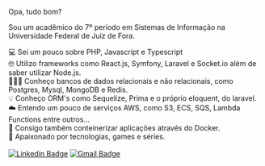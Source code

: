 Opa, tudo bom?

Sou um acadêmico do 7º período em Sistemas de Informação na Universidade Federal de Juiz de Fora.

💻 Sei um pouco sobre PHP, Javascript e Typescript <br>
🤓 Utilizo frameworks como React.js, Symfony, Laravel e Socket.io além de saber utilizar Node.js. <br>
👨🏻‍💻 Conheço bancos de dados relacionais e não relacionais, como Postgres, Mysql, MongoDB e Redis. <br>
💡 Conheço ORM's como Sequelize, Prima e o próprio eloquent, do laravel. <br>
☁️  Entendo um pouco de serviços AWS, como S3, ECS, SQS, Lambda Functions entre outros... <br>
🐋 Consigo também conteinerizar aplicações através do Docker. <br>
💬 Apaixonado por tecnologias, games e séries. <br><br>
[![Linkedin Badge](https://img.shields.io/badge/-MatheusRubio-blue?style=flat-square&logo=Linkedin&logoColor=white&link=https://www.linkedin.com/in/matheus-rubio-341499179/)](https://www.linkedin.com/in/matheus-rubiom/) 
[![Gmail Badge](https://img.shields.io/badge/-matheus.rubio@ice.ufjf.br-c14438?style=flat-square&logo=Gmail&logoColor=white&link=mailto:matheus.rubio@ice.ufjf.br)](mailto:matheus.rubio@ice.ufjf.br) 
